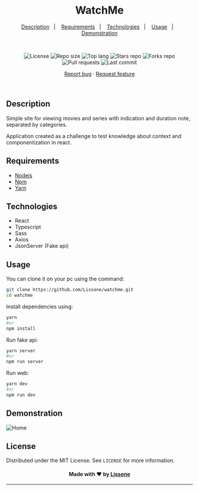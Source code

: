 <h1 align="center">
  WatchMe
</h1>

<p align="center">
  <a href="#description">Description</a>&nbsp;&nbsp;&nbsp;|&nbsp;&nbsp;&nbsp;
  <a href="#requirements">Requirements</a>&nbsp;&nbsp;&nbsp;|&nbsp;&nbsp;&nbsp;
  <a href="#technologies">Technologies</a>&nbsp;&nbsp;&nbsp;|&nbsp;&nbsp;&nbsp;
  <a href="#usage">Usage</a></a>&nbsp;&nbsp;&nbsp;|&nbsp;&nbsp;&nbsp;
  <a href="#demonstration">Demonstration</a>
</p>
<br />
<p align="center">
  <img src="https://img.shields.io/static/v1?label=license&message=MIT" alt="License">
  <img src="https://img.shields.io/github/repo-size/Lissone/watchme" alt="Repo size" />
  <img src="https://img.shields.io/github/languages/top/Lissone/watchme" alt="Top lang" />
  <img src="https://img.shields.io/github/stars/Lissone/watchme" alt="Stars repo" />
  <img src="https://img.shields.io/github/forks/Lissone/watchme" alt="Forks repo" />
  <img src="https://img.shields.io/github/issues-pr/Lissone/watchme" alt="Pull requests" >
  <img src="https://img.shields.io/github/last-commit/Lissone/watchme" alt="Last commit" />
</p>

<p align="center">
  <a href="https://github.com/Lissone/watchme/issues">Report bug</a>
  ·
  <a href="https://github.com/Lissone/watchme/issues">Request feature</a>
</p>

<br />

## Description

Simple site for viewing movies and series with indication and duration note, separated by categories.

Application created as a challenge to test knowledge about context and componentization in react.

## Requirements

- [Nodejs](https://nodejs.org/en/)
- [Npm](https://www.npmjs.com/)
- [Yarn](https://yarnpkg.com/)

## Technologies

- React
- Typescript
- Sass
- Axios
- JsonServer (Fake api)

## Usage

You can clone it on your pc using the command:

```bash
git clone https://github.com/Lissone/watchme.git
cd watchme
```

Install dependencies using:

```bash
yarn
#or
npm install
```

Run fake api:

```bash
yarn server
#or
npm run server
```

Run web:

```bash
yarn dev
#or
npm run dev
```

## Demonstration

![Home](https://i.imgur.com/OEuulZX.png)

## License

Distributed under the MIT License. See `LICENSE` for more information.

<h4 align="center">
  Made with ❤️ by <a href="https://github.com/Lissone" target="_blank">Lissone</a>
</h4>

<hr />
